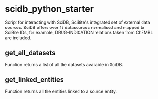 # scidb_python_starter

Script for interacting with SciDB, SciBite's integrated set of external data sources.
SciDB offers over 15 datasources normalised and mapped to SciBite IDs, for example, DRUG-INDICATION relations taken from ChEMBL are included.

## get_all_datasets

Function returns a list of all the datasets available in SciDB. 

## get_linked_entities

Function returns all the entities linked to a source entity.

